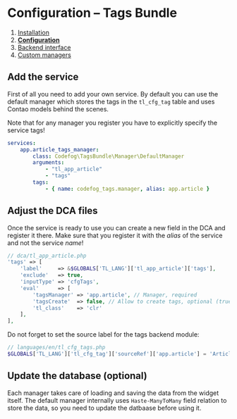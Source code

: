 # Configuration – Tags Bundle

1. [Installation](01-installation.md)
2. [**Configuration**](02-config.md)
3. [Backend interface](03-backend.md)
4. [Custom managers](04-custom-managers.md)


## Add the service

First of all you need to add your own service. By default you can use the default manager which stores
the tags in the `tl_cfg_tag` table and uses Contao models behind the scenes.

Note that for any manager you register you have to explicitly specify the service tags!

```yml
services:
    app.article_tags_manager:
        class: Codefog\TagsBundle\Manager\DefaultManager
        arguments:
            - "tl_app_article"
            - "tags"
        tags:
            - { name: codefog_tags.manager, alias: app.article }
```


## Adjust the DCA files

Once the service is ready to use you can create a new field in the DCA and register it there. Make
sure that you register it with the *alias* of the service and not the service *name*!

```php
// dca/tl_app_article.php
'tags' => [
    'label'     => &$GLOBALS['TL_LANG']['tl_app_article']['tags'],
    'exclude'   => true,
    'inputType' => 'cfgTags',
    'eval'      => [
        'tagsManager' => 'app.article', // Manager, required
        'tagsCreate'  => false, // Allow to create tags, optional (true by default)
        'tl_class'    => 'clr'
    ],
],
````

Do not forget to set the source label for the tags backend module: 

```php
// languages/en/tl_cfg_tags.php
$GLOBALS['TL_LANG']['tl_cfg_tag']['sourceRef']['app.article'] = 'Article';
```


## Update the database (optional)

Each manager takes care of loading and saving the data from the widget itself. The default manager
internally uses `Haste-ManyToMany` field relation to store the data, so you need to update the datbaase
before using it.
